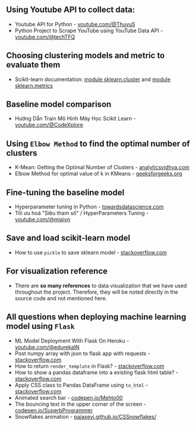 ## Using Youtube API to collect data:

- Youtube API for Python - [youtube.com/@Thuvu5](https://www.youtube.com/watch?v=D56_Cx36oGY)
- Python Project to Scrape YouTube using YouTube Data API - [youtube.com/@techTFQ](https://www.youtube.com/watch?v=SwSbnmqk3zY)

## Choosing clustering models and metric to evaluate them

- Scikit-learn documentation: [module sklearn.cluster](https://scikit-learn.org/stable/modules/classes.html#module-sklearn.cluster) and [module sklearn.metrics](https://scikit-learn.org/stable/modules/classes.html#module-sklearn.metrics)

## Baseline model comparison

- Hướng Dẫn Train Mô Hình Máy Học Scikit Learn - [youtube.com/@CodeXplore](https://www.youtube.com/@CodeXplore)

## Using `Elbow Method` to find the optimal number of clusters

- K-Mean: Getting the Optimal Number of Clusters - [analyticsvidhya.com](https://www.analyticsvidhya.com/blog/2021/05/k-mean-getting-the-optimal-number-of-clusters/)
- Elbow Method for optimal value of k in KMeans - [geeksforgeeks.org](https://www.geeksforgeeks.org/elbow-method-for-optimal-value-of-k-in-kmeans/)

## Fine-tuning the baseline model

- Hyperparameter tuning in Python - [towardsdatascience.com](https://towardsdatascience.com/hyperparameter-tuning-in-python-21a76794a1f7)
- Tối ưu hoá "Siêu tham số" / HyperParameters Tuning - [youtube.com/@miaivn](https://www.youtube.com/@miaivn)

## Save and load scikit-learn model

- How to use `pickle` to save sklearn model - [stackoverflow.com](https://stackoverflow.com/questions/54879434/how-to-use-pickle-to-save-sklearn-model)

## For visualization reference

- There are **so many references** to data visualization that we have used throughout the project. Therefore, they will be noted directly in the source code and not mentioned here.

## All questions when deploying machine learning model using `Flask`

- ML Model Deployment With Flask On Heroku - [youtube.com/@edurekaIN](https://www.youtube.com/@edurekaIN)
- Post numpy array with json to flask app with requests - [stackoverflow.com](https://stackoverflow.com/questions/53548127/post-numpy-array-with-json-to-flask-app-with-requests)
- How to return `render_template` in Flask? - [stackoverflow.com](https://stackoverflow.com/questions/68429566/how-to-return-render-template-in-flask)
- How to show a pandas dataframe into a existing flask html table? - [stackoverflow.com](https://stackoverflow.com/questions/52644035/how-to-show-a-pandas-dataframe-into-a-existing-flask-html-table)
- Apply CSS class to Pandas DataFrame using `to_html` - [stackoverflow.com](https://stackoverflow.com/questions/50807744/apply-css-class-to-pandas-dataframe-using-to-html)
- Animated search bar - [codepen.io/Mehto00](https://codepen.io/Mehto00/pen/RwPapgz?editors=1100)
- The bouncing text in the upper corner of the screen - [codepen.io/SuperbProgrammer](https://codepen.io/SuperbProgrammer/pen/xxLpmez)
- Snowflakes animation - [pajasevi.github.io/CSSnowflakes/](https://pajasevi.github.io/CSSnowflakes/)
